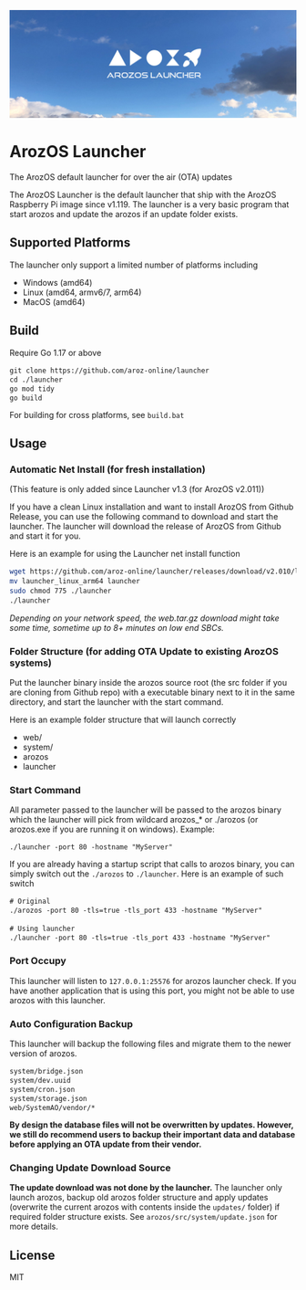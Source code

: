 ![](./img/banner.jpg)

# ArozOS Launcher

The ArozOS default launcher for over the air (OTA) updates



The ArozOS Launcher is the default launcher that ship with the ArozOS Raspberry Pi image since v1.119. The launcher is a very basic program that start arozos and update the arozos if an update folder exists. 

## Supported Platforms

The launcher only support a limited number of platforms including

- Windows (amd64)
- Linux (amd64, armv6/7, arm64)
- MacOS (amd64)



## Build

Require Go 1.17 or above

```
git clone https://github.com/aroz-online/launcher
cd ./launcher
go mod tidy
go build
```

For building for cross platforms, see ```build.bat```

## Usage

### Automatic Net Install (for fresh installation)

(This feature is only added since Launcher v1.3 (for ArozOS v2.011))

If you have a clean Linux installation and want to install ArozOS from Github Release, you can use the following command to download and start the launcher. The launcher will download the release of ArozOS from Github and start it for you.

Here is an example for using the Launcher net install function

```bash
wget https://github.com/aroz-online/launcher/releases/download/v2.010/launcher_linux_arm64
mv launcher_linux_arm64 launcher
sudo chmod 775 ./launcher
./launcher
```

*Depending on your network speed, the web.tar.gz download might take some time, sometime up to 8+ minutes on low end SBCs.*

### Folder Structure (for adding OTA Update to existing ArozOS systems)

Put the launcher binary inside the arozos source root (the src folder if you are cloning from Github repo) with a executable binary next to it in the same directory, and start the launcher with the start command.

Here is an example folder structure that will launch correctly

- web/
- system/
- arozos
- launcher



### Start Command

All parameter passed to the launcher will be passed to the arozos binary which the launcher will pick from wildcard arozos_* or ./arozos (or arozos.exe if you are running it on windows).  Example:

```
./launcher -port 80 -hostname "MyServer"
```

If you are already having a startup script that calls to arozos binary, you can simply switch out the ```./arozos``` to ```./launcher```. Here is an example of such switch

```
# Original
./arozos -port 80 -tls=true -tls_port 433 -hostname "MyServer"

# Using launcher
./launcher -port 80 -tls=true -tls_port 433 -hostname "MyServer"
```

### Port Occupy

This launcher will listen to ```127.0.0.1:25576``` for arozos launcher check. If you have another application that is using this port, you might not be able to use arozos with this launcher.

### Auto Configuration Backup

This launcher will backup the following files and migrate them to the newer version of arozos. 

```
system/bridge.json
system/dev.uuid
system/cron.json
system/storage.json
web/SystemAO/vendor/*
```

**By design the database files will not be overwritten by updates. However, we still do recommend users to backup their important data and database before applying an OTA update from their vendor.**

### Changing Update Download Source

**The update download was not done by the launcher.** The launcher only launch arozos, backup old arozos folder structure and apply updates (overwrite the current arozos with contents inside the ```updates/``` folder) if required folder structure exists. See ```arozos/src/system/update.json``` for more details.

## License

MIT
